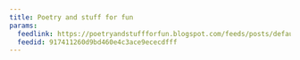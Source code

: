 ```yaml
---
title: Poetry and stuff for fun
params:
  feedlink: https://poetryandstuffforfun.blogspot.com/feeds/posts/default?alt=rss
  feedid: 917411260d9bd460e4c3ace9ececdfff
---
```

